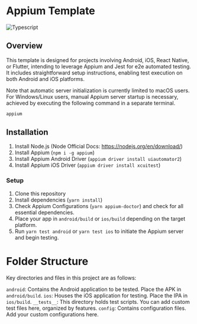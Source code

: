 # Appium Template

![Typescript](https://img.shields.io/badge/TypeScript-007ACC?style=for-the-badge&logo=typescript&logoColor=white)

## Overview

This template is designed for projects involving Android, iOS, React Native, or Flutter, intending to leverage Appium and Jest for e2e automated testing. It includes straightforward setup instructions, enabling test execution on both Android and iOS platforms.

Note that automatic server initialization is currently limited to macOS users. For Windows/Linux users, manual Appium server startup is necessary, achieved by executing the following command in a separate terminal.

```powershell
appium
```

## Installation

1. Install Node.js (Node Official Docs: https://nodejs.org/en/download/)
2. Install Appium (`npm i -g appium`)
3. Install Appium Android Driver (`appium driver install uiautomator2`)
4. Install Appium iOS Driver (`appium driver install xcuitest`)

### Setup

1. Clone this repository
2. Install dependencies (`yarn install`)
3. Check Appium Configurations (`yarn appium-doctor`) and check for all essential dependencies.
4. Place your app in `android/build` or `ios/build` depending on the target platform.
5. Run `yarn test android` or `yarn test ios` to initiate the Appium server and begin testing.

# Folder Structure

Key directories and files in this project are as follows:

`android`: Contains the Android application to be tested. Place the APK in `android/build`.
`ios`: Houses the iOS application for testing. Place the IPA in `ios/build`.
`__tests__`: This directory holds test scripts. You can add custom test files here, organized by features.
`config`: Contains configuration files. Add your custom configurations here.
